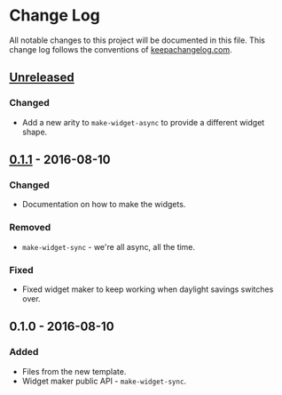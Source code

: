 # Change Log
All notable changes to this project will be documented in this file. This change log follows the conventions of [keepachangelog.com](http://keepachangelog.com/).

## [Unreleased]
### Changed
- Add a new arity to `make-widget-async` to provide a different widget shape.

## [0.1.1] - 2016-08-10
### Changed
- Documentation on how to make the widgets.

### Removed
- `make-widget-sync` - we're all async, all the time.

### Fixed
- Fixed widget maker to keep working when daylight savings switches over.

## 0.1.0 - 2016-08-10
### Added
- Files from the new template.
- Widget maker public API - `make-widget-sync`.

[Unreleased]: https://github.com/your-name/neuroph-clj/compare/0.1.1...HEAD
[0.1.1]: https://github.com/your-name/neuroph-clj/compare/0.1.0...0.1.1
